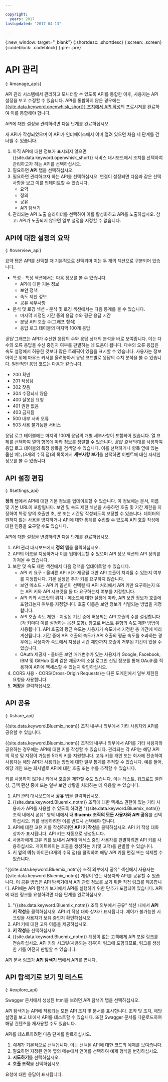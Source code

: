 ```yaml
---

copyright:
  years: 2017
lastupdated: "2017-04-13"

---
```



{:new_window: target="_blank"}
{:shortdesc: .shortdesc}
{:screen: .screen}
{:codeblock: .codeblock}
{:pre: .pre}

# API 관리
{: #manage_apis}

API 관리 시스템에서 관리하고 모니터할 수 있도록 API를 통합한 이후, 사용자는 API 설정을 보고 수정할 수 있습니다. API를 통합하지 않은 경우에는 [{{site.data.keyword.openwhisk_short}} 조치에서 API 작성](manage_openwhisk_apis.html)의 프로시저를 완료하여 이를 통합해야 합니다.  

API에 대한 설정을 관리하려면 다음 단계를 완료하십시오. 

새 API가 작성되었으며 이 API가 인터페이스에서 이미 열려 있으면 처음 세 단계를 건너뛸 수 있습니다. 

1. 아직 API에 대한 정보가 표시되지 않으면 {{site.data.keyword.openwhisk_short}} 서비스 대시보드에서 조치를 선택하여 관리하고자 하는 API를 선택하십시오. 
2. 필요하면 **API** 탭을 선택하십시오. 
3. 필요하면 관리하고자 하는 API를 선택하십시오. 연결이 설정되면 다음과 같은 선택사항을 보고 이를 업데이트할 수 있습니다. 
    * 요약
    * 정의
    * 공유
    * API 탐색기
4. 관리되는 API 노출 슬라이더를 선택하여 이를 활성화하고 API를 노출하십시오. 참고: API가 노출되지 않으면 일부 설정을 지정할 수 없습니다.   

## API에 대한 설정의 요약
{: #overview_api}

요약 탭은 API를 선택할 때 기본적으로 선택되며 이는 두 개의 섹션으로 구분되어 있습니다. 
* 특성 - 특성 섹션에서는 다음 정보를 볼 수 있습니다. 
    * API에 대한 기본 정보
	* 보안 정책
	* 속도 제한 정보
    * 공유 세부사항
* 분석 및 로깅 섹션 - 분석 및 로깅 섹션에서는 다음 통계를 볼 수 있습니다. 
	* 마지막 지정된 기간 중의 응답 수와 평균 응답 시간
    * 분당 API 호출 수(그래프 형식)
    * 응답 로그 테이블의 마지막 100개 응답
	
*응답* 그래프는 API가 수신한 응답의 수와 응답 상태의 분석을 바로 보여줍니다. 이는 다수의 오류 응답을 수신 중인지 여부를 판별하는 데 도움이 됩니다. 다수의 오류 응답은 속도 설정에서 허용한 것보다 많은 트래픽이 있음을 표시할 수 있습니다. 사용자는 정보 아이콘 위에 마우스 커서를 올려놓아서 응답 코드별로 응답의 수치 분석을 볼 수 있습니다. 일반적인 응답 코드는 다음과 같습니다. 
* 200  확인
* 201  작성됨
* 302  찾음
* 304  수정되지 않음
* 400  잘못된 요청
* 401  권한 없음
* 403  금지됨
* 500  내부 서버 오류
* 503  사용 불가능한 서비스

응답 로그 테이블에는 마지막 100개 응답의 개별 세부사항이 포함되어 있습니다. 열 표제를 선택하여 열의 항목에 따라 정보를 정렬할 수 있습니다. *응답 검색* 막대를 사용하여 응답 로그 테이블의 특정 항목을 검색할 수 있습니다. 이를 선택하거나 항목 옆에 있는 옵션 메뉴(3개의 수직 점)의 목록에서 **세부사항 보기**를 선택하면 이벤트에 대한 자세한 정보를 볼 수 있습니다. 


## API 설정 편집
{: #settings_api}

**정의** 탭에서 API에 대한 기본 정보를 업데이트할 수 있습니다. 이 정보에는 문서, 이름 및 기본 URL이 포함됩니다. 보안 및 속도 제한 섹션을 사용하면 호출 및 기간 제한을 지정하여 특정 양의 호출만 초, 분 또는 시간당 작성되도록 보장할 수 있습니다. 데이터의 원하지 않는 사용을 방지하거나 API에 대한 통계를 수집할 수 있도록 API 호출 작성에 대한 인증을 요구할 수도 있습니다. 

API에 대한 설정을 변경하려면 다음 단계를 완료하십시오. 

1. API 관리 대시보드에서 **정의** 탭을 클릭하십시오. 
2. API의 이름을 지정하거나 이를 업데이트할 수 있으며 API 정보 섹션의 API 정의를 가져올 수 있습니다. 
3. 보안 및 속도 제한 섹션에서 다음 정책을 업데이트할 수 있습니다. 
    * API 키 요구 - 올바른 API 키가 제공될 때만 API 호출이 처리될 수 있는지 여부를 지정합니다. 기본 설정은 추가 키를 요구하지 않습니다. 
    * 보안 메소드 - API 키 옵션이 선택될 때 API 처리에서 API 키만 요구하는지 또는 API 키와 API 시크릿을 둘 다 요구하는지 여부를 지정합니다. 
    * API 키와 시크릿의 위치 - 메소드에 대한 설정에 따라, API 보안 정보가 호출에 포함되는지 여부를 지정합니다. 호출 이름은 보안 정보가 식별되는 방법을 지정합니다. 
    * API 호출 속도 제한 - 지정된 기간 중에 허용되는 API 호출의 수를 설정합니다(각 키마다 이를 설정하는 옵션 포함). 참고로 버스트 유형의 속도 제한 방법이 사용됩니다. API 호출의 평균 속도는 사용자가 속도에서 지정한 총 기간에 따라 계산됩니다. 기간 중에 API 호출의 속도가 API 호출의 평균 속도를 초과하는 경우에는 사용자가 속도에서 지정된 시간 제한까지 호출이 거부된 기간이 있을 수 있습니다.    
    * OAuth 제공자 - 올바른 보안 매개변수가 있는 사용자가 Google, Facebook, IBM 및 GitHub 등과 같은 제공자의 소셜 로그인 신임 정보를 통해 OAuth를 적용하여 API에 액세스할 수 있는지 확인하십시오. 
4. CORS 사용 - CORS(Cross-Origin Requests)는 다른 도메인에서 일부 제한된 요청을 사용합니다. 
5. **저장**을 클릭하십시오. 

## API 공유
{: #share_api}

{{site.data.keyword.Bluemix_notm}} 조직 내부나 외부에서 기타 사용자와 API를 공유할 수 있습니다. 

{{site.data.keyword.Bluemix_notm}} 조직의 내부나 외부에서 API를 기타 사용자와 공유하는 경우에는 API에 대한 키를 작성할 수 있습니다. 관리되는 각 API는 해당 API의 작성 및 지정이 가능한 5개의 키를 지원합니다. 고유 키를 개인 또는 회사에 전송하여 사용자는 해당 API가 사용되는 방법에 대한 일부 통계를 추적할 수 있습니다. 예를 들어, 해당 개인 또는 회사별로 API에 대한 호출 또는 수를 추적할 수 있습니다. 

키를 사용하지 않거나 키에서 호출을 제한할 수도 있습니다. 이는 테스트, 워크로드 밸런싱, 금액 환산 중에 또는 일부 보안 상황을 처리하는 데 유용할 수 있습니다.   

1. API 관리 대시보드에서 **공유** 탭을 클릭하십시오. 
2. {{site.data.keyword.Bluemix_notm}} 조직에 대한 액세스 권한이 있는 기타 사용자가 API를 사용할 수 있도록 하려면 "{{site.data.keyword.Bluemix_notm}} 조직 내에서 공유" 영역 내에서 **내 Bluemix 조직의 모든 사용자와 API 공유**를 선택하십시오. 키를 생성하려면 이를 반드시 선택해야 합니다. 
3. API에 대한 고유 키를 작성하려면 **API 키 작성**을 클릭하십시오. API 키 작성 대화 상자가 표시됩니다. API 키는 자동으로 생성됩니다. 
4. 사용자에게 고유 키를 보내서 API에 액세스 중인 사용자를 판별하려면 API 키를 사용하십시오. 게이트웨이는 호출을 생성하는 키(및 고객)를 판별할 수 있습니다. 
5. 키 옆의 **메뉴** 아이콘(3개의 수직 점)을 클릭하여 해당 API 키를 편집 또는 삭제할 수 있습니다. 

"{{site.data.keyword.Bluemix_notm}} 조직 외부에서 공유" 섹션에서 사용자는 {{site.data.keyword.Bluemix_notm}} 계정이 없는 사용자와 API를 공유할 수 있습니다. 이 공유 방법은 API 탐색기에서 API 관련 정보를 보기 위한 직접 링크를 제공합니다. API에는 API 탐색기 보기에서 API를 실행하기 위한 단추가 포함되어 있습니다. API에 대한 링크를 요청하려면 다음 단계를 완료하십시오. 

1. "{{site.data.keyword.Bluemix_notm}} 조직 외부에서 공유" 섹션 내에서 **API 키 작성**을 클릭하십시오. API 키 작성 대화 상자가 표시됩니다.
제어가 불가능한 시크릿을 사용자가 보유 중인지 확인하십시오. 
2. API 키에 대한 고유 이름을 제공하십시오. 
3. **키 작성**을 선택하십시오.  
4. {{site.data.keyword.Bluemix_notm}} 계정이 없는 고객에게 API 포털 링크를 전송하십시오. API 키와 시크릿(사용되는 경우)이 링크에 포함되므로, 링크를 생성한 키를 여전히 판별할 수 있습니다. 
  
API 문서 링크가 **API 탐색기** 탭에서 API를 엽니다. 

## API 탐색기로 보기 및 테스트
{: #explore_api}

Swagger 문서에서 생성된 html을 보려면 API 탐색기 탭을 선택하십시오.  

API 탐색기는 API에 적용되는 모든 API 조치 및 문서를 표시합니다. 조작 및 조치, 해당 설명을 보고 UI에서 API를 테스트할 수 있습니다. 또한 Swagger 문서를 다운로드하여 해당 컨텐츠를 재사용할 수도 있습니다. 

API를 테스트하려면 다음 단계를 완료하십시오. 
1. *예제*가 기본적으로 선택됩니다. 이는 선택된 API에 대한 코드의 예제를 보여줍니다. 
2. 필요하면 지정된 언어 옆의 메뉴에서 언어를 선택하여 예제 형식을 변경하십시오.  
3. **시도하기**를 선택하십시오. 
4. **호출 조작**을 선택하십시오.  

요청에 대한 응답이 표시됩니다.    
